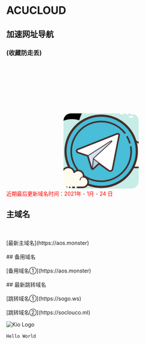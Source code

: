 # ACUCLOUD
## 加速网址导航
### (收藏防走丢)

<br />
<br />

<html>
<head>
    <title>JcMan</title>
    <style type="text/css">
    .image2{
        margin-top: 100px; 
        width:200px; 
        height:200px; 
        border-radius:20px; 
    }
    </style>
</head>
<body>
<center>
<img class="image2" src="/ssrlogo.jpg"/> 
</center>
</body>
</html>
<font color="#FF0000">近期最后更新域名时间：2021年 - 1月 - 24 日</font>


## 主域名 
<br />
<br />
[最新主域名](https://aos.monster) 
<br />
<br />
## 备用域名
<br />
<br />
[备用域名①](https://aos.monster)
<br />
<br />
## 最新跳转域名
<br />
<br />
[跳转域名①](https://sogo.ws)   
<br />
<br />
[跳转域名②](https://soclouco.ml)
 
 ![Kio Logo](https://acucloud.github.io/99836.jpg)
 ```java
 Hello World 
 ```

